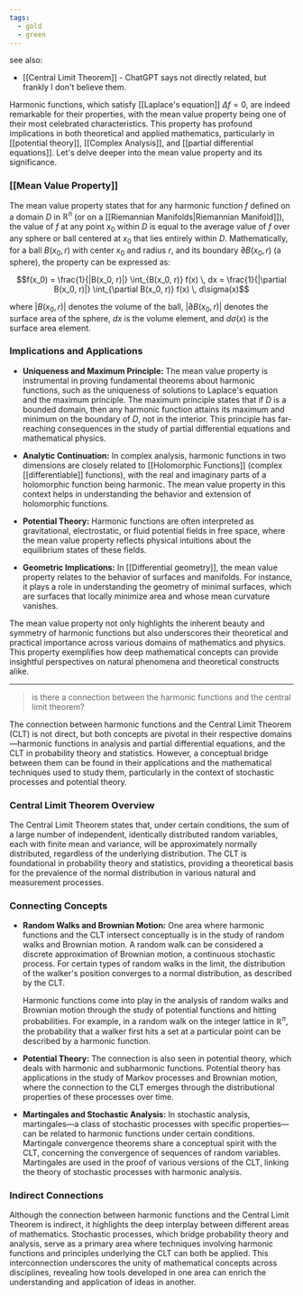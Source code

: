 ```yaml
---
tags:
  - gold
  - green
---
```


see also:
- [[Central Limit Theorem]] - ChatGPT says not directly related, but frankly I don't believe them.

Harmonic functions, which satisfy [[Laplace's equation]] $\Delta f = 0$, are indeed remarkable for their properties, with the mean value property being one of their most celebrated characteristics. This property has profound implications in both theoretical and applied mathematics, particularly in [[potential theory]], [[Complex Analysis]], and [[partial differential equations]]. Let's delve deeper into the mean value property and its significance.

### [[Mean Value Property]]

The mean value property states that for any harmonic function $f$ defined on a domain $D$ in $\mathbb{R}^n$ (or on a [[Riemannian Manifolds|Riemannian Manifold]]), the value of $f$ at any point $x_0$ within $D$ is equal to the average value of $f$ over any sphere or ball centered at $x_0$ that lies entirely within $D$. Mathematically, for a ball $B(x_0, r)$ with center $x_0$ and radius $r$, and its boundary $\partial B(x_0, r)$ (a sphere), the property can be expressed as:

$$f(x_0) = \frac{1}{|B(x_0, r)|} \int_{B(x_0, r)} f(x) \, dx = \frac{1}{|\partial B(x_0, r)|} \int_{\partial B(x_0, r)} f(x) \, d\sigma(x)$$

where $|B(x_0, r)|$ denotes the volume of the ball, $|\partial B(x_0, r)|$ denotes the surface area of the sphere, $dx$ is the volume element, and $d\sigma(x)$ is the surface area element.

### Implications and Applications

- **Uniqueness and Maximum Principle:** The mean value property is instrumental in proving fundamental theorems about harmonic functions, such as the uniqueness of solutions to Laplace's equation and the maximum principle. The maximum principle states that if $D$ is a bounded domain, then any harmonic function attains its maximum and minimum on the boundary of $D$, not in the interior. This principle has far-reaching consequences in the study of partial differential equations and mathematical physics.

- **Analytic Continuation:** In complex analysis, harmonic functions in two dimensions are closely related to [[Holomorphic Functions]] (complex [[differentiable]] functions), with the real and imaginary parts of a holomorphic function being harmonic. The mean value property in this context helps in understanding the behavior and extension of holomorphic functions.

- **Potential Theory:** Harmonic functions are often interpreted as gravitational, electrostatic, or fluid potential fields in free space, where the mean value property reflects physical intuitions about the equilibrium states of these fields.

- **Geometric Implications:** In [[Differential geometry]], the mean value property relates to the behavior of surfaces and manifolds. For instance, it plays a role in understanding the geometry of minimal surfaces, which are surfaces that locally minimize area and whose mean curvature vanishes.

The mean value property not only highlights the inherent beauty and symmetry of harmonic functions but also underscores their theoretical and practical importance across various domains of mathematics and physics. This property exemplifies how deep mathematical concepts can provide insightful perspectives on natural phenomena and theoretical constructs alike.


---

> is there a connection between the harmonic functions and the central limit theorem?

The connection between harmonic functions and the Central Limit Theorem (CLT) is not direct, but both concepts are pivotal in their respective domains—harmonic functions in analysis and partial differential equations, and the CLT in probability theory and statistics. However, a conceptual bridge between them can be found in their applications and the mathematical techniques used to study them, particularly in the context of stochastic processes and potential theory.

### Central Limit Theorem Overview

The Central Limit Theorem states that, under certain conditions, the sum of a large number of independent, identically distributed random variables, each with finite mean and variance, will be approximately normally distributed, regardless of the underlying distribution. The CLT is foundational in probability theory and statistics, providing a theoretical basis for the prevalence of the normal distribution in various natural and measurement processes.

### Connecting Concepts

- **Random Walks and Brownian Motion:** One area where harmonic functions and the CLT intersect conceptually is in the study of random walks and Brownian motion. A random walk can be considered a discrete approximation of Brownian motion, a continuous stochastic process. For certain types of random walks in the limit, the distribution of the walker's position converges to a normal distribution, as described by the CLT.

    Harmonic functions come into play in the analysis of random walks and Brownian motion through the study of potential functions and hitting probabilities. For example, in a random walk on the integer lattice in $\mathbb{R}^n$, the probability that a walker first hits a set at a particular point can be described by a harmonic function.

- **Potential Theory:** The connection is also seen in potential theory, which deals with harmonic and subharmonic functions. Potential theory has applications in the study of Markov processes and Brownian motion, where the connection to the CLT emerges through the distributional properties of these processes over time.

- **Martingales and Stochastic Analysis:** In stochastic analysis, martingales—a class of stochastic processes with specific properties—can be related to harmonic functions under certain conditions. Martingale convergence theorems share a conceptual spirit with the CLT, concerning the convergence of sequences of random variables. Martingales are used in the proof of various versions of the CLT, linking the theory of stochastic processes with harmonic analysis.

### Indirect Connections

Although the connection between harmonic functions and the Central Limit Theorem is indirect, it highlights the deep interplay between different areas of mathematics. Stochastic processes, which bridge probability theory and analysis, serve as a primary area where techniques involving harmonic functions and principles underlying the CLT can both be applied. This interconnection underscores the unity of mathematical concepts across disciplines, revealing how tools developed in one area can enrich the understanding and application of ideas in another.